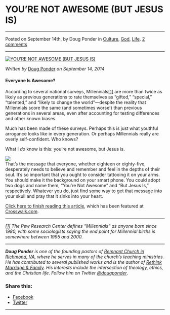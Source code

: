 YOU’RE NOT AWESOME (BUT JESUS IS)
=================================

* * *

Posted on September 14th, by Doug Ponder in [Culture](http://www.remnantresource.org/category/culture/), [God](http://www.remnantresource.org/category/god/), [Life](http://www.remnantresource.org/category/life/). [2 comments](http://www.remnantresource.org/youre-awesome-jesus/#comments)

* * *

[![YOU’RE NOT AWESOME (BUT JESUS IS)](http://www.remnantresource.org/wp-content/uploads/2014/09/Youre_not_Awesome.jpg)](http://www.remnantresource.org/wp-content/uploads/2014/09/Youre_not_Awesome.jpg)  

_Written by_ [Doug Ponder](http://www.remnantresource.org/author/doug-ponder/ "Posts by Doug Ponder") _on September 14, 2014_

#### **Everyone Is Awesome?**

According to several national surveys, Millennials[\[1\]](#_ftn1) are more than twice as likely as previous generations to rate themselves as “gifted,” “special,” “talented,” and “likely to change the world”—despite the reality that Millennials score the same (and sometimes worse!) than previous generations in several areas, even after accounting for testing differences and other known biases.

Much has been made of these surveys. Perhaps this is just what youthful arrogance looks like in every generation. Or perhaps Millennials really are overly self-confident. Who knows?

What I _do_ know is this: you’re not awesome, but Jesus is.

![](http://www.remnantresource.org/wp-content/uploads/2014/09/youre-not-awesome-280x186.jpg)  
That’s the message that everyone, whether eighteen or eighty-five, desperately needs to believe and remember and feel in the depths of their soul. It’s so important that you ought to consider tattooing it on your arms. You should make it the background on your smart phone. You could adopt two dogs and name them, “You’re Not Awesome” and “But Jesus Is,” respectively. Whatever you do, just find some way to get that message into your skull and pray that it sinks into your heart.

[Click here to finish reading this article](http://www.crosswalk.com/faith/spiritual-life/you-re-not-awesome-but-jesus-is.html), which has been featured at [Crosswalk.com](http://www.crosswalk.com/faith/spiritual-life/you-re-not-awesome-but-jesus-is.html).

* * *

_[\[1\]](#_ftnref1) The Pew Research Center defines “Millennials” as anyone born since 1980, with some sociologists saying the end point for Millennial births is somewhere between 1995 and 2000._

* * *

_**Doug Ponder** is one of the founding pastors of [Remnant Church in Richmond, VA](http://www.remnantrichmond.org/), where he serves in many of the church’s teaching ministries. He has contributed to several published works and is the author of [Rethink Marriage & Family](http://www.remnantrichmond.org/mediafiles/uploaded/r/0e1604567_rethink-marriage-and-family-ebook.pdf). His interests include the intersection of theology, ethics, and the Christian life. Follow him on Twitter [@dougponder](https://twitter.com/dougponder)_.

### Share this:

*   [Facebook](http://www.remnantresource.org/youre-awesome-jesus/?share=facebook "Click to share on Facebook")
*   [Twitter](http://www.remnantresource.org/youre-awesome-jesus/?share=twitter "Click to share on Twitter")

  

* * *
